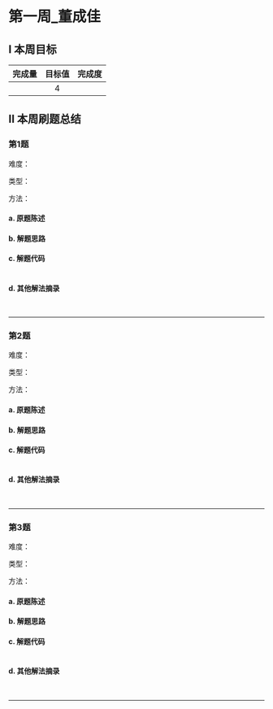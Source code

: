 # 第一周_董成佳

## I 本周目标

| 完成量 | 目标值 | 完成度 |
| :----: | :----: | :----: |
|        |   4    |        |

## II 本周刷题总结

### 第1题 

难度：

类型：

方法：

#### a. 原题陈述



#### b. 解题思路



#### c. 解题代码

```java

```

#### d. 其他解法摘录

```java
    
```

------

### 第2题 

难度：

类型：

方法：

#### a. 原题陈述



#### b. 解题思路



#### c. 解题代码

```java

```

#### d. 其他解法摘录

```java
    
```

------

### 第3题 

难度：

类型：

方法：

#### a. 原题陈述



#### b. 解题思路



#### c. 解题代码

```java

```

#### d. 其他解法摘录

```java
    
```

------



